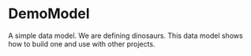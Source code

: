 ﻿# DemoModel

A simple data model. We are defining dinosaurs. This data model shows how to 
build one and use with other projects.


